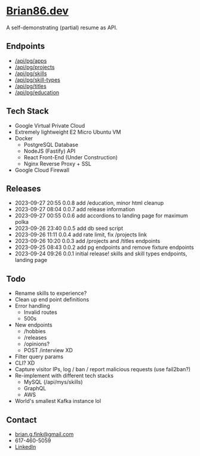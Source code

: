 # [Brian86.dev](https://brian86.dev)
A self-demonstrating (partial) resume as API.

## Endpoints
- [/api/pg/apps](https://brian86.dev/api/pg/apps)
- [/api/pg/projects](https://brian86.dev/api/pg/projects)
- [/api/pg/skills](https://brian86.dev/api/pg/skills)
- [/api/pg/skill-types](https://brian86.dev/api/pg/skill-types)
- [/api/pg/titles](https://brian86.dev/api/pg/titles)
- [/api/pg/education](https://brian86.dev/api/pg/education)

## Tech Stack
- Google Virtual Private Cloud
- Extremely lightweight E2 Micro Ubuntu VM
- Docker
  - PostgreSQL Database
  - NodeJS (Fastify) API
  - React Front-End (Under Construction)
  - Nginx Reverse Proxy + SSL
- Google Cloud Firewall

## Releases
- 2023-09-27 20:55 0.0.8 add /education, minor html cleanup
- 2023-09-27 08:04 0.0.7 add release information
- 2023-09-27 00:55 0.0.6 add accordions to landing page for maximum polka
- 2023-09-26 23:40 0.0.5 add db seed script
- 2023-09-26 11:11 0.0.4 add rate limit, fix /projects link
- 2023-09-26 10:20 0.0.3 add /projects and /titles endpoints
- 2023-09-25 08:43 0.0.2 add pg endpoints and remove fixture endpoints
- 2023-09-24 09:26 0.0.1 initial release! skills and skill types endpoints, landing page

## Todo
- Rename skills to experience?
- Clean up end point definitions
- Error handling
  - Invalid routes
  - 500s
- New endpoints
  - /hobbies
  - /releases
  - /opinions?
  - POST /interview XD
- Filter query params
- CLI? XD
- Capture visitor IPs, log / ban / report malicious requests (use fail2ban?)
- Re-implement with different tech stacks
  - MySQL (/api/mys/skills)
  - GraphQL
  - AWS
- World's smallest Kafka instance lol

## Contact
- brian.g.fink@gmail.com
- 617-460-5059
- [LinkedIn](https://www.linkedin.com/in/briangfink/)
